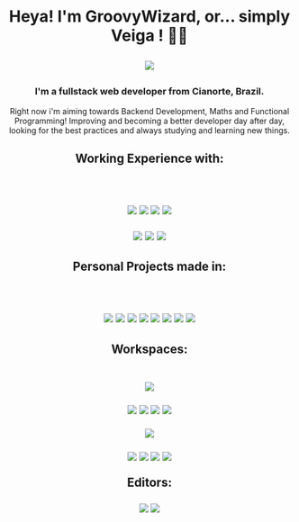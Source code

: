 <h1 align='center'> Heya! I'm GroovyWizard, or... simply Veiga ! 🧙‍♂️ 
<p/>
<p align='center'>
<a href="https://www.linkedin.com/in/lucas-felipe-da-veiga-792a06213/">
    <img src="https://img.shields.io/badge/linkedin-%230077B5.svg?&style=for-the-badge&logo=linkedin&logoColor=white" />
  </a>
</p>
  
 <p/>
</h1>

<h3 align='center'> I'm a fullstack web developer from Cianorte, Brazil. </h3>
<p align='center'>  Right now i'm aiming towards Backend Development, Maths and Functional Programming! Improving and becoming a better developer day after day, looking for the best practices and always studying and learning new things.  </p>


<h2 align='center'>
   Working Experience with:
     <p/>
    <br>
    <p align='center'>
      <img src="https://img.shields.io/badge/Django-092E20?style=for-the-badge&logo=django&logoColor=green" />
      <img src="https://img.shields.io/badge/Laravel-FF2D20?style=for-the-badge&logo=laravel&logoColor=white" />
      <img src="https://img.shields.io/badge/React-20232A?style=for-the-badge&logo=react&logoColor=61DAFB" />
      <img src="https://img.shields.io/badge/Ruby_on_Rails-CC0000?style=for-the-badge&logo=ruby-on-rails&logoColor=white" />
    </p>
    <p>
      <img src="https://img.shields.io/badge/Docker-2CA5E0?style=for-the-badge&logo=docker&logoColor=white" />
      <img src="https://img.shields.io/badge/Heroku-430098?style=for-the-badge&logo=heroku&logoColor=white" />
      <img src="https://img.shields.io/badge/Amazon_AWS-FF9900?style=for-the-badge&logo=amazonaws&logoColor=white" />
    </p>
</h2>

<h2 align='center'>
    Personal Projects made in:
     <p/>
    <br>
  <p align='center'>
  <img src="https://img.shields.io/badge/Ruby-CC342D?style=for-the-badge&logo=ruby&logoColor=white" />
  <img src="https://img.shields.io/badge/Haskell-5D4F85?style=for-the-badge&logo=haskell&logoColor=white" />
  <img src="https://img.shields.io/badge/Python-FFD43B?style=for-the-badge&logo=python&logoColor=blue" />
  <img src="https://img.shields.io/badge/Lua-2C2D72?style=for-the-badge&logo=lua&logoColor=white" />
  <img src="https://img.shields.io/badge/Elixir-4B275F?style=for-the-badge&logo=elixir&logoColor=white"/>
  <img src="https://img.shields.io/badge/Kotlin-0095D5?&style=for-the-badge&logo=kotlin&logoColor=white"/>
  <img src="https://img.shields.io/badge/PHP-777BB4?style=for-the-badge&logo=php&logoColor=white"/>
  <img src="https://img.shields.io/badge/Unity-100000?style=for-the-badge&logo=unity&logoColor=white"/>

</p>
</h2>


<h2 align='center'>
Workspaces:
    <p/>
    <br>
    <strong align='center'> 
       <img src="https://img.shields.io/badge/acer%20laptop-83B81A?style=for-the-badge&logo=acer&logoColor=white" />
    </strong>
    <p align='center'>
        <img src="https://img.shields.io/badge/AMD%20Ryzen_7_3700U-ED1C24?style=for-the-badge&logo=amd&logoColor=white"/>
        <img src="https://img.shields.io/badge/AMD%20Radeon_RX_VEGA_10-ED1C24?style=for-the-badge&logo=amd&logoColor=white"/>
        <img src="https://img.shields.io/badge/RAM-12GB-%230071C5.svg?&style=for-the-badge&logoColor=white" />
        <img src="https://img.shields.io/badge/Arch_Linux-1793D1?style=for-the-badge&logo=arch-linux&logoColor=white" />
    </p>
    <strong align='center'>
          <img src="https://img.shields.io/badge/PC%20-0078D6?style=for-the-badge&logo=windows&logoColor=white" />
    </strong>   
    <p/>
    <p align='center'>
        <img src="https://img.shields.io/badge/AMD%20Ryzen_5_3600-ED1C24?style=for-the-badge&logo=amd&logoColor=white"/>
        <img src="https://img.shields.io/badge/NVIDIA-GTX1650-76B900?style=for-the-badge&logo=nvidia&logoColor=white"/>
        <img src="https://img.shields.io/badge/RAM-16GB-%230071C5.svg?&style=for-the-badge&logoColor=white" />
        <img src="https://img.shields.io/badge/Arco_Linux_BYOI-1793D1?style=for-the-badge&logo=arch-linux&logoColor=white" />
    </p>   
Editors:
    <p/>
    <p align='center'>
          <img src="https://img.shields.io/badge/NeoVim-%2357A143.svg?&style=for-the-badge&logo=neovim&logoColor=white" /> 
          <img src="https://img.shields.io/badge/Visual_Studio_Code-0078D4?style=for-the-badge&logo=visual%20studio%20code&logoColor=white" />
    </p>
</h2>



